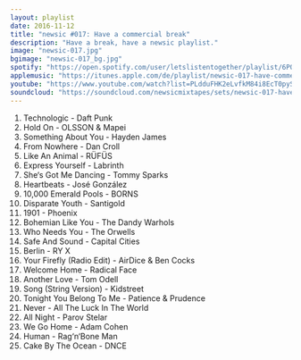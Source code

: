 ```yaml
---
layout: playlist
date: 2016-11-12
title: "newsic #017: Have a commercial break"
description: "Have a break, have a newsic playlist."
image: "newsic-017.jpg"
bgimage: "newsic-017_bg.jpg"
spotify: "https://open.spotify.com/user/letslistentogether/playlist/6POrHuI2gROGWtsi77uV7Z"
applemusic: "https://itunes.apple.com/de/playlist/newsic-017-have-commercial/idpl.35bdcf51cb324c10addd579bf994e1b9"
youtube: "https://www.youtube.com/watch?list=PLdduFHK2eLvfkM84i8EcT0pySo9Zcnohj"
soundcloud: "https://soundcloud.com/newsicmixtapes/sets/newsic-017-have-a-commercial-break"
---
```


<ol>
	<li>Technologic - Daft Punk</li>
	<li>Hold On - OLSSON & Mapei</li>
	<li>Something About You - Hayden James</li>
	<li>From Nowhere - Dan Croll</li>
	<li>Like An Animal - RÜFÜS</li>
	<li>Express Yourself - Labrinth</li>
	<li>She‘s Got Me Dancing - Tommy Sparks</li>
	<li>Heartbeats - José González</li>
	<li>10,000 Emerald Pools - BORNS</li>
	<li>Disparate Youth - Santigold</li>
	<li>1901 - Phoenix</li>
	<li>Bohemian Like You - The Dandy Warhols</li>
	<li>Who Needs You - The Orwells</li>
	<li>Safe And Sound - Capital Cities</li>
	<li>Berlin - RY X</li>
	<li>Your Firefly (Radio Edit) - AirDice & Ben Cocks</li>
	<li>Welcome Home - Radical Face</li>
	<li>Another Love - Tom Odell</li>
	<li>Song (String Version) - Kidstreet</li>
	<li>Tonight You Belong To Me - Patience & Prudence</li>
	<li>Never - All The Luck In The World</li>
	<li>All Night - Parov Stelar</li>
	<li>We Go Home - Adam Cohen</li>
	<li>Human - Rag‘n‘Bone Man</li>
	<li>Cake By The Ocean - DNCE</li>
</ol>
